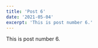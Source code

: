 ```yaml
---
title: 'Post 6'
date: '2021-05-04'
excerpt: 'This is post number 6.'
---
```


This is post number 6.